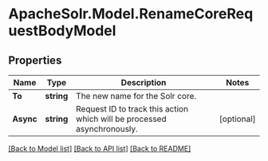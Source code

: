 # ApacheSolr.Model.RenameCoreRequestBodyModel

## Properties

Name | Type | Description | Notes
------------ | ------------- | ------------- | -------------
**To** | **string** | The new name for the Solr core. | 
**Async** | **string** | Request ID to track this action which will be processed asynchronously. | [optional] 

[[Back to Model list]](../README.md#documentation-for-models) [[Back to API list]](../README.md#documentation-for-api-endpoints) [[Back to README]](../README.md)

